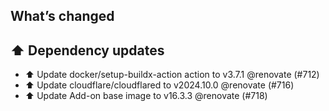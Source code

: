 ## What’s changed
## ⬆️ Dependency updates

- ⬆️ Update docker/setup-buildx-action action to v3.7.1 @renovate (#712)
- ⬆️ Update cloudflare/cloudflared to v2024.10.0 @renovate (#716)
- ⬆️ Update Add-on base image to v16.3.3 @renovate (#718)
